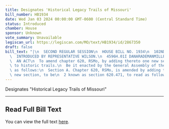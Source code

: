 ```yaml
---
title: Designates 'Historical Legacy Trails of Missouri'
bill_number: HB1934
date: Wed Jan 03 2024 00:00:00 GMT-0600 (Central Standard Time)
status: Introduced
chamber: House
sponsor: Unknown
vote_summary: Unavailable
legiscan_url: https://legiscan.com/MO/text/HB1934/id/2867350
draft: false
bill_text: "|\n  SECOND REGULAR SESSION\n  HOUSE BILL NO. 1934\n  102ND GENERAL ASSEMBLY\n\
  \  INTRODUCED BY REPRESENTATIVE WILSON.\n  4596H.01I DANARADEMANMILLER,ChiefClerk\n\
  \  AN ACT\n  To amend chapter 620, RSMo, by adding thereto one new section relating\
  \ to historic trails.\n  Be it enacted by the General Assembly of the state of Missouri,\
  \ as follows:\n  Section A. Chapter 620, RSMo, is amended by adding thereto one\
  \ new section, to be\n  2 known as section 620.471, to read as follows:"
---
```

Designates "Historical Legacy Trails of Missouri"

---

## Read Full Bill Text

You can view the full text [here](https://legiscan.com/MO/text/HB1934/id/2867350).
